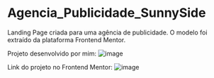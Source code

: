 # Agencia_Publicidade_SunnySide

Landing Page criada para uma agência de publicidade. O modelo foi extraído da plataforma Frontend Mentor.


Projeto desenvolvido por mim:
![image](https://user-images.githubusercontent.com/85734491/140934435-8aa5d211-1ed3-4847-bcf4-1e1dda6053f6.png)



Link do projeto no Frontend Mentor:
![image](https://user-images.githubusercontent.com/85734491/140934594-58c0dc4f-8b38-435a-906c-cbc10100b226.png)
